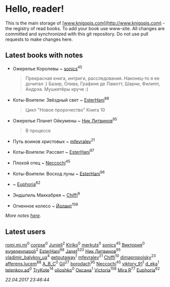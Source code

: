 # Hello, reader!
This is the main storage of [www.knigopis.com](http://www.knigopis.com) - the registry of read books.
To add your book use www-site. All changes are committed and synchronized with this git repository.
Do not use pull requests to make changes here.


## Latest books with notes
* Ожерелье Королевы ~ [sonics](users/588/5880221-vkontakte)<sup>45</sup>
    > Прекрасная книга, интриги, расследования. Наконец-то я ее дочитал :)
    > Базир, Олива, Графиня де Ламотт, Шарни, Филипп, Андрэа. Мушкетёры круче :)

* Коты-Воители: Звёздный свет ~ [EsterHani](users/305/30558181-vkontakte)<sup>98</sup>
    > Цикл "Новое пророчество"
    > Книга 10

* Ожерелье Планет Ойкумены ~ [Ник Литвинов](users/241/241974816-vkontakte)<sup>95</sup>
    > В процессе

* Путь воинов христовых ~ [mfevralev](users/140/140966150-vkontakte)<sup>21</sup>

* Коты-Воители: Рассвет ~ [EsterHani](users/305/30558181-vkontakte)<sup>97</sup>

* Плохой отец ~ [Neccochi](users/126/12601720503917094896-mailru)<sup>45</sup>

* Коты-Воители: Восход луны ~ [EsterHani](users/305/30558181-vkontakte)<sup>96</sup>

*  ~ [Euphoria](users/106/106304994652616315178-google)<sup>62</sup>

* Эндшпиль Маккабрея ~ [Chiffi](users/105/105831994080785626680-google)<sup>9</sup>

* Огненное колесо ~ [Йолант](users/104/104690883692185089260-google)<sup>108</sup>


_More notes [here](latest_books_with_notes.md)._


## Latest users
[romi.mi.mi](users/396/396788383-instagram)<sup>0</sup> 
[corpse](users/118/118295716267928844957-google)<sup>0</sup> 
[Juniell](users/138/138380800-vkontakte)<sup>2</sup> 
[Kiriko](users/103/103574531484841086587-google)<sup>0</sup> 
[merkuts](users/385/38514219-vkontakte)<sup>0</sup> 
[sonics](users/588/5880221-vkontakte)<sup>45</sup> 
[Виктория](users/862/862102507195473-facebook)<sup>0</sup> 
[evgenevnapoli](users/390/39077651-vkontakte)<sup>2</sup> 
[EsterHani](users/305/30558181-vkontakte)<sup>98</sup> 
[Janet](users/205/20565064-vkontakte)<sup>520</sup> 
[Ник Литвинов](users/241/241974816-vkontakte)<sup>95</sup> 
[vladimir_balykov_ua](users/423/423302481-vkontakte)<sup>4</sup> 
[getoutaway](users/766/7660958-vkontakte)<sup>1</sup> 
[mfevralev](users/140/140966150-vkontakte)<sup>21</sup> 
[Chiffi](users/105/105831994080785626680-google)<sup>10</sup> 
[dimapropolsky](users/211/21138193-vkontakte)<sup>23</sup> 
[afferens.lucem](users/196/196071655-vkontakte)<sup>88</sup> 
[A_B_C](users/204/20460190-vkontakte)<sup>0</sup> 
[Gil](users/101/101934994962487087520-google)<sup>27</sup> 
[borodach](users/157/15706320-vkontakte)<sup>95</sup> 
[Neccochi](users/126/12601720503917094896-mailru)<sup>45</sup> 
[viktory_91](users/421/42152838-vkontakte)<sup>1</sup> 
[d_eka](users/177/17743905-vkontakte)<sup>1</sup> 
[telenkov.ad](users/198/198055405-yandex)<sup>0</sup> 
[TryKote](users/145/145737651-vkontakte)<sup>14</sup> 
[olioshko](users/965/96505467-vkontakte)<sup>0</sup> 
[Оксана](users/111/11152548-vkontakte)<sup>1</sup> 
[Victoria](users/792/79282053-vkontakte)<sup>158</sup> 
[Mira R](users/103/103293621948650602575-google)<sup>77</sup> 
[Euphoria](users/106/106304994652616315178-google)<sup>62</sup> 


_22.04.2017 23:46:44_
